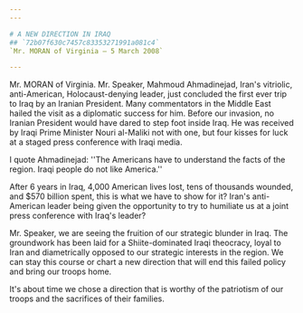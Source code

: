 ```yaml
---
---

# A NEW DIRECTION IN IRAQ
## `72b07f630c7457c83353271991a081c4`
`Mr. MORAN of Virginia — 5 March 2008`

---
```



Mr. MORAN of Virginia. Mr. Speaker, Mahmoud Ahmadinejad, Iran's 
vitriolic, anti-American, Holocaust-denying leader, just concluded the 
first ever trip to Iraq by an Iranian President. Many commentators in 
the Middle East hailed the visit as a diplomatic success for him. 
Before our invasion, no Iranian President would have dared to step foot 
inside Iraq. He was received by Iraqi Prime Minister Nouri al-Maliki 
not with one, but four kisses for luck at a staged press conference 
with Iraqi media.

I quote Ahmadinejad: ''The Americans have to understand the facts of 
the region. Iraqi people do not like America.''

After 6 years in Iraq, 4,000 American lives lost, tens of thousands 
wounded, and $570 billion spent, this is what we have to show for it? 
Iran's anti-American leader being given the opportunity to try to 
humiliate us at a joint press conference with Iraq's leader?

Mr. Speaker, we are seeing the fruition of our strategic blunder in 
Iraq. The groundwork has been laid for a Shiite-dominated Iraqi 
theocracy, loyal to Iran and diametrically opposed to our strategic 
interests in the region. We can stay this course or chart a new 
direction that will end this failed policy and bring our troops home.

It's about time we chose a direction that is worthy of the patriotism 
of our troops and the sacrifices of their families.
